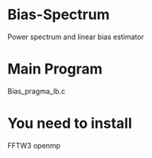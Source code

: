 # Bias-Spectrum
Power spectrum and linear bias estimator


# Main Program
Bias_pragma_lb.c

# You need to install 
FFTW3
openmp




